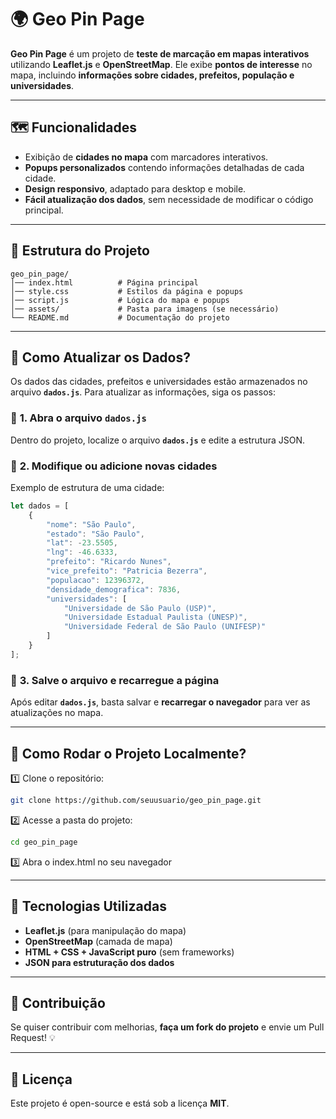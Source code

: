 # 🌍 Geo Pin Page

**Geo Pin Page** é um projeto de **teste de marcação em mapas interativos** utilizando **Leaflet.js** e **OpenStreetMap**. Ele exibe **pontos de interesse** no mapa, incluindo **informações sobre cidades, prefeitos, população e universidades**.

---

## 🗺️ **Funcionalidades**
- Exibição de **cidades no mapa** com marcadores interativos.
- **Popups personalizados** contendo informações detalhadas de cada cidade.
- **Design responsivo**, adaptado para desktop e mobile.
- **Fácil atualização dos dados**, sem necessidade de modificar o código principal.

---

## 📂 **Estrutura do Projeto**
```
geo_pin_page/
│── index.html          # Página principal
│── style.css           # Estilos da página e popups
│── script.js           # Lógica do mapa e popups
│── assets/             # Pasta para imagens (se necessário)
└── README.md           # Documentação do projeto
```

---

## 📌 **Como Atualizar os Dados?**
Os dados das cidades, prefeitos e universidades estão armazenados no arquivo **`dados.js`**. Para atualizar as informações, siga os passos:

### 🔹 **1. Abra o arquivo `dados.js`**
Dentro do projeto, localize o arquivo **`dados.js`** e edite a estrutura JSON.  

### 🔹 **2. Modifique ou adicione novas cidades**
Exemplo de estrutura de uma cidade:
```js
let dados = [
    {
        "nome": "São Paulo",
        "estado": "São Paulo",
        "lat": -23.5505,
        "lng": -46.6333,
        "prefeito": "Ricardo Nunes",
        "vice_prefeito": "Patricia Bezerra",
        "populacao": 12396372,
        "densidade_demografica": 7836,
        "universidades": [
            "Universidade de São Paulo (USP)",
            "Universidade Estadual Paulista (UNESP)",
            "Universidade Federal de São Paulo (UNIFESP)"
        ]
    }
];
```

### 🔹 **3. Salve o arquivo e recarregue a página**
Após editar **`dados.js`**, basta salvar e **recarregar o navegador** para ver as atualizações no mapa.

---

## 🚀 **Como Rodar o Projeto Localmente?**
1️⃣ Clone o repositório:
```sh
git clone https://github.com/seuusuario/geo_pin_page.git
```
2️⃣ Acesse a pasta do projeto:
```sh
cd geo_pin_page
```
3️⃣ Abra o index.html no seu navegador

---

## 📜 **Tecnologias Utilizadas**
- **Leaflet.js** (para manipulação do mapa)
- **OpenStreetMap** (camada de mapa)
- **HTML + CSS + JavaScript puro** (sem frameworks)
- **JSON para estruturação dos dados**

---

## 📩 **Contribuição**
Se quiser contribuir com melhorias, **faça um fork do projeto** e envie um Pull Request! 💡

---

## 📄 **Licença**
Este projeto é open-source e está sob a licença **MIT**.


